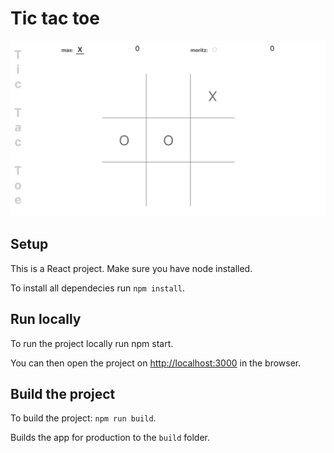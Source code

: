 # Tic tac toe

![tic tac toe game](tic-tac-toe-game.png)

## Setup

This is a React project. Make sure you have node installed.

To install all dependecies run `npm install`.

## Run locally

To run the project locally run npm start.

You can then open the project on [http://localhost:3000](http://localhost:3000) in the browser.

## Build the project

To build the project: `npm run build`.

Builds the app for production to the `build` folder.
